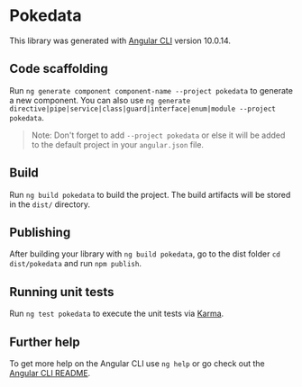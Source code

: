 # Pokedata

This library was generated with [Angular CLI](https://github.com/angular/angular-cli) version 10.0.14.

## Code scaffolding

Run `ng generate component component-name --project pokedata` to generate a new component. You can also use `ng generate directive|pipe|service|class|guard|interface|enum|module --project pokedata`.
> Note: Don't forget to add `--project pokedata` or else it will be added to the default project in your `angular.json` file. 

## Build

Run `ng build pokedata` to build the project. The build artifacts will be stored in the `dist/` directory.

## Publishing

After building your library with `ng build pokedata`, go to the dist folder `cd dist/pokedata` and run `npm publish`.

## Running unit tests

Run `ng test pokedata` to execute the unit tests via [Karma](https://karma-runner.github.io).

## Further help

To get more help on the Angular CLI use `ng help` or go check out the [Angular CLI README](https://github.com/angular/angular-cli/blob/master/README.md).
